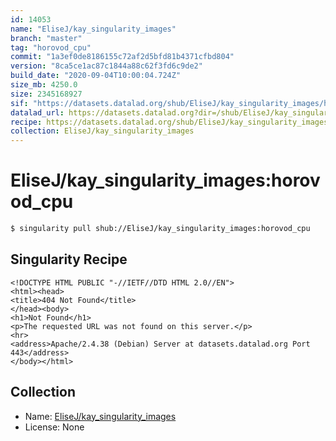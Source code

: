 ```yaml
---
id: 14053
name: "EliseJ/kay_singularity_images"
branch: "master"
tag: "horovod_cpu"
commit: "1a3ef0de8186155c72af2d5bfd81b4371cfbd804"
version: "8ca5ce1ac87c1844a88c62f3fd6c9de2"
build_date: "2020-09-04T10:00:04.724Z"
size_mb: 4250.0
size: 2345168927
sif: "https://datasets.datalad.org/shub/EliseJ/kay_singularity_images/horovod_cpu/2020-09-04-1a3ef0de-8ca5ce1a/8ca5ce1ac87c1844a88c62f3fd6c9de2.sif"
datalad_url: https://datasets.datalad.org?dir=/shub/EliseJ/kay_singularity_images/horovod_cpu/2020-09-04-1a3ef0de-8ca5ce1a/
recipe: https://datasets.datalad.org/shub/EliseJ/kay_singularity_images/horovod_cpu/2020-09-04-1a3ef0de-8ca5ce1a/Singularity
collection: EliseJ/kay_singularity_images
---
```


# EliseJ/kay_singularity_images:horovod_cpu

```bash
$ singularity pull shub://EliseJ/kay_singularity_images:horovod_cpu
```

## Singularity Recipe

```singularity
<!DOCTYPE HTML PUBLIC "-//IETF//DTD HTML 2.0//EN">
<html><head>
<title>404 Not Found</title>
</head><body>
<h1>Not Found</h1>
<p>The requested URL was not found on this server.</p>
<hr>
<address>Apache/2.4.38 (Debian) Server at datasets.datalad.org Port 443</address>
</body></html>
```

## Collection

 - Name: [EliseJ/kay_singularity_images](https://github.com/EliseJ/kay_singularity_images)
 - License: None


